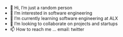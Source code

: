 - 👋 Hi, I’m just a random person
- 👀 I’m interested in software engineering
- 🌱 I’m currently learning software engineering at ALX
- 💞️ I’m looking to collaborate on projects and startups
- 📫 How to reach me ...
email: 
twitter
<!---
kodizia/kodizia is a ✨ special ✨ repository because its `README.md` (this file) appears on your GitHub profile.
You can click the Preview link to take a look at your changes.
--->
